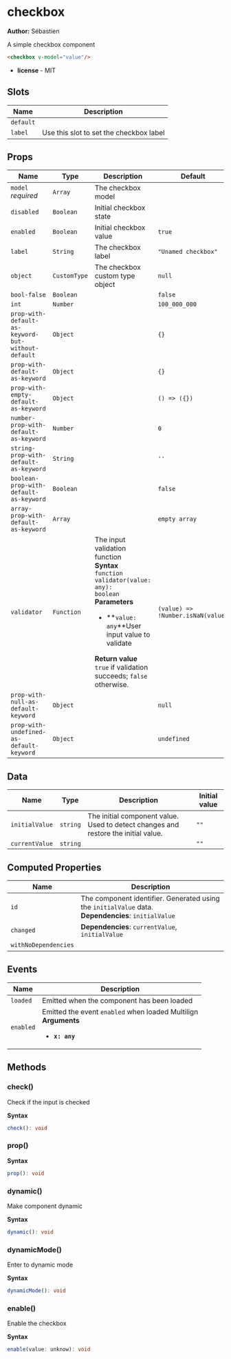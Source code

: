 # checkbox

**Author:** Sébastien

A simple checkbox component

```html
<checkbox v-model="value"/>
```

- **license** - MIT

## Slots

| Name      | Description                             |
| --------- | --------------------------------------- |
| `default` |                                         |
| `label`   | Use this slot to set the checkbox label |

## Props

| Name                                               | Type         | Description                                                                                                                                                                                                                                                                                  | Default                           |
| -------------------------------------------------- | ------------ | -------------------------------------------------------------------------------------------------------------------------------------------------------------------------------------------------------------------------------------------------------------------------------------------- | --------------------------------- |
| `model` *required*                                 | `Array`      | The checkbox model                                                                                                                                                                                                                                                                           |                                   |
| `disabled`                                         | `Boolean`    | Initial checkbox state                                                                                                                                                                                                                                                                       |                                   |
| `enabled`                                          | `Boolean`    | Initial checkbox value                                                                                                                                                                                                                                                                       | `true`                            |
| `label`                                            | `String`     | The checkbox label                                                                                                                                                                                                                                                                           | `"Unamed checkbox"`               |
| `object`                                           | `CustomType` | The checkbox custom type object                                                                                                                                                                                                                                                              | `null`                            |
| `bool-false`                                       | `Boolean`    |                                                                                                                                                                                                                                                                                              | `false`                           |
| `int`                                              | `Number`     |                                                                                                                                                                                                                                                                                              | `100_000_000`                     |
| `prop-with-default-as-keyword-but-without-default` | `Object`     |                                                                                                                                                                                                                                                                                              | `{}`                              |
| `prop-with-default-as-keyword`                     | `Object`     |                                                                                                                                                                                                                                                                                              | `{}`                              |
| `prop-with-empty-default-as-keyword`               | `Object`     |                                                                                                                                                                                                                                                                                              | `() => ({})`                      |
| `number-prop-with-default-as-keyword`              | `Number`     |                                                                                                                                                                                                                                                                                              | `0`                               |
| `string-prop-with-default-as-keyword`              | `String`     |                                                                                                                                                                                                                                                                                              | `''`                              |
| `boolean-prop-with-default-as-keyword`             | `Boolean`    |                                                                                                                                                                                                                                                                                              | `false`                           |
| `array-prop-with-default-as-keyword`               | `Array`      |                                                                                                                                                                                                                                                                                              | `empty array`                     |
| `validator`                                        | `Function`   | The input validation function<br>**Syntax**<br><code class="language-typescript">function validator(value: any): boolean</code><br>**Parameters**<br><ul><li>**`value: any`**User input value to validate</li></ul>**Return value**<br>`true` if validation succeeds; `false` otherwise.<br> | `(value) => !Number.isNaN(value)` |
| `prop-with-null-as-default-keyword`                | `Object`     |                                                                                                                                                                                                                                                                                              | `null`                            |
| `prop-with-undefined-as-default-keyword`           | `Object`     |                                                                                                                                                                                                                                                                                              | `undefined`                       |

## Data

| Name           | Type     | Description                                                                        | Initial value |
| -------------- | -------- | ---------------------------------------------------------------------------------- | ------------- |
| `initialValue` | `string` | The initial component value. Used to detect changes and restore the initial value. | `""`          |
| `currentValue` | `string` |                                                                                    | `""`          |

## Computed Properties

| Name                 | Description                                                                                            |
| -------------------- | ------------------------------------------------------------------------------------------------------ |
| `id`                 | The component identifier. Generated using the `initialValue` data.<br>**Dependencies**: `initialValue` |
| `changed`            | **Dependencies**: `currentValue`, `initialValue`                                                       |
| `withNoDependencies` | &nbsp;                                                                                                 |

## Events

| Name      | Description                                                                                          |
| --------- | ---------------------------------------------------------------------------------------------------- |
| `loaded`  | Emitted when the component has been loaded                                                           |
| `enabled` | Emitted the event `enabled` when loaded Multilign<br>**Arguments**<br><ul><li>**`x: any`**</li></ul> |

## Methods

### check()

Check if the input is checked

**Syntax**

```typescript
check(): void
```

### prop()

**Syntax**

```typescript
prop(): void
```

### dynamic()

Make component dynamic

**Syntax**

```typescript
dynamic(): void
```

### dynamicMode()

Enter to dynamic mode

**Syntax**

```typescript
dynamicMode(): void
```

### enable()

Enable the checkbox

**Syntax**

```typescript
enable(value: unknow): void
```

